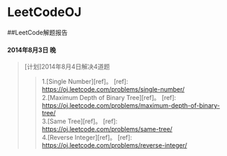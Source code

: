 LeetCodeOJ
==========

##LeetCode解题报告

#### 2014年8月3日 晚  
>[计划]2014年8月4日解决4道题  
>>1.[Single Number][ref]。
[ref]: https://oj.leetcode.com/problems/single-number/  
>>2.[Maximum Depth of Binary Tree][ref]。
[ref]: https://oj.leetcode.com/problems/maximum-depth-of-binary-tree/  
>>3.[Same Tree][ref]。
[ref]: https://oj.leetcode.com/problems/same-tree/  
>>4.[Reverse Integer][ref]。
[ref]: https://oj.leetcode.com/problems/reverse-integer/  
